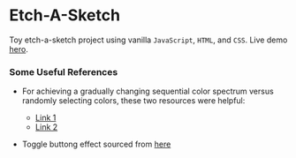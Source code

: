 # Etch-A-Sketch
Toy etch-a-sketch project using vanilla `JavaScript`, `HTML`, and `CSS`. Live demo [hero](#). 

### Some Useful References
* For achieving a gradually changing sequential color spectrum versus randomly selecting colors, these two resources were helpful: 
  * [Link 1](https://nicoguaro.github.io/posts/cyclic_colormaps/)
  * [Link 2](https://krazydad.com/tutorials/makecolors.php)

* Toggle buttong effect sourced from [here](https://www.w3schools.com/howto/howto_css_switch.asp)


